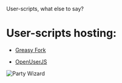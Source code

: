 User-scripts, what else to say?

# User-scripts hosting:

- [Greasy Fork](https://greasyfork.org)

- [OpenUserJS](https://openuserjs.org)


![Party Wizard](https://user-images.githubusercontent.com/6738342/85286081-a9812d80-b49a-11ea-8acc-2901238a1cd5.gif)
